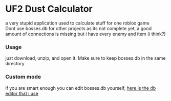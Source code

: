 # UF2 Dust Calculator
a very stupid application used to calculate stuff for one roblox game</br>
Dont use bosses.db for other projects as its not complete yet, a good amount of connections is missing but i have every enemy and item (i think?)

### Usage
just download, unzip, and open it. Make sure to keep bosses.db in the same directory

### Custom mode
if you are smart enough you can edit bosses.db yourself,
[here is the db editor that i use](https://github.com/sqlitebrowser/sqlitebrowser)